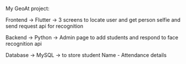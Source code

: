 My GeoAt project:

Frontend -> Flutter -> 3 screens to locate user and get person selfie and send request api for recognition

Backend -> Python -> Admin page to add students and respond to face recognition api 

Database -> MySQL -> to store student Name - Attendance details